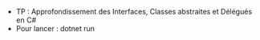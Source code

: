 - TP : Approfondissement des Interfaces, Classes abstraites
et Délégués en C#
- Pour lancer : dotnet run
